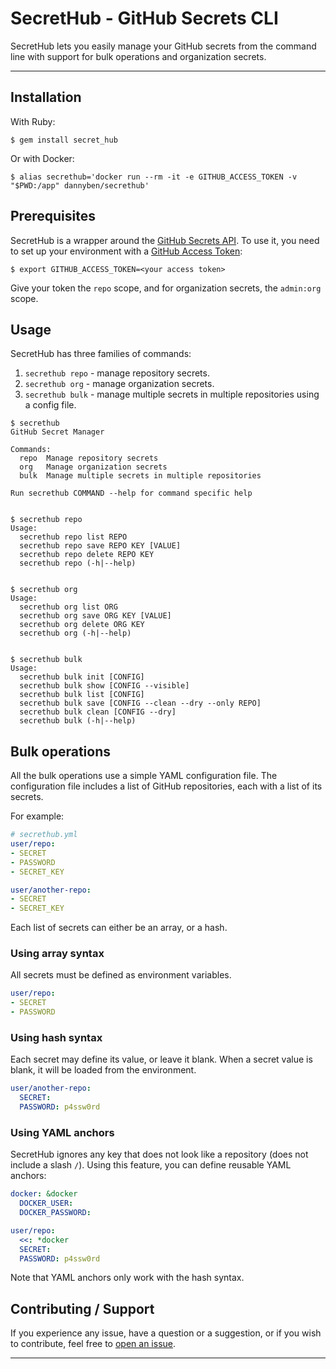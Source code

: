 # SecretHub - GitHub Secrets CLI

SecretHub lets you easily manage your GitHub secrets from the command line
with support for bulk operations and organization secrets.

---

## Installation

With Ruby:

```shell
$ gem install secret_hub
```

Or with Docker:

```shell
$ alias secrethub='docker run --rm -it -e GITHUB_ACCESS_TOKEN -v "$PWD:/app" dannyben/secrethub'
```

## Prerequisites

SecretHub is a wrapper around the [GitHub Secrets API][secrets-api]. To use
it, you need to set up your environment with a
[GitHub Access Token][access-key]:


```shell
$ export GITHUB_ACCESS_TOKEN=<your access token>
```

Give your token the `repo` scope, and for organization secrets, the `admin:org` scope.

## Usage

SecretHub has three families of commands:

1. `secrethub repo` - manage repository secrets.
2. `secrethub org` - manage organization secrets.
3. `secrethub bulk` - manage multiple secrets in multiple repositories using a config file.

```shell
$ secrethub
GitHub Secret Manager

Commands:
  repo  Manage repository secrets
  org   Manage organization secrets
  bulk  Manage multiple secrets in multiple repositories

Run secrethub COMMAND --help for command specific help


$ secrethub repo
Usage:
  secrethub repo list REPO
  secrethub repo save REPO KEY [VALUE]
  secrethub repo delete REPO KEY
  secrethub repo (-h|--help)


$ secrethub org
Usage:
  secrethub org list ORG
  secrethub org save ORG KEY [VALUE]
  secrethub org delete ORG KEY
  secrethub org (-h|--help)


$ secrethub bulk
Usage:
  secrethub bulk init [CONFIG]
  secrethub bulk show [CONFIG --visible]
  secrethub bulk list [CONFIG]
  secrethub bulk save [CONFIG --clean --dry --only REPO]
  secrethub bulk clean [CONFIG --dry]
  secrethub bulk (-h|--help)
```

## Bulk operations

All the bulk operations use a simple YAML configuration file.
The configuration file includes a list of GitHub repositories, each with a
list of its secrets.

For example:

```yaml
# secrethub.yml
user/repo:
- SECRET
- PASSWORD
- SECRET_KEY

user/another-repo:
- SECRET
- SECRET_KEY
```

Each list of secrets can either be an array, or a hash.

### Using array syntax

All secrets must be defined as environment variables.

```yaml
user/repo:
- SECRET
- PASSWORD
```

### Using hash syntax

Each secret may define its value, or leave it blank. When a secret value is
blank, it will be loaded from the environment.

```yaml
user/another-repo:
  SECRET:
  PASSWORD: p4ssw0rd
```

### Using YAML anchors

SecretHub ignores any key that does not look like a repository (does not
include a slash `/`). Using this feature, you can define reusable YAML
anchors:

```yaml
docker: &docker
  DOCKER_USER:
  DOCKER_PASSWORD:

user/repo:
  <<: *docker
  SECRET:
  PASSWORD: p4ssw0rd
```

Note that YAML anchors only work with the hash syntax.


## Contributing / Support

If you experience any issue, have a question or a suggestion, or if you wish
to contribute, feel free to [open an issue][issues].

---

[secrets-api]: https://developer.github.com/v3/actions/secrets/
[access-key]: https://github.com/settings/tokens
[issues]: https://github.com/DannyBen/secret_hub/issues
